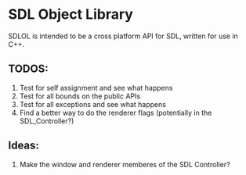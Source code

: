 # SDL Object Library

SDLOL is intended to be a cross platform API for SDL, written for use in  C++.


## TODOS:
1. Test for self assignment and see what happens
2. Test for all bounds on the public APIs
3. Test for all exceptions and see what happens
4. Find a better way to do the renderer flags (potentially in the SDL_Controller?)


## Ideas:
1. Make the window and renderer memberes of the SDL Controller?